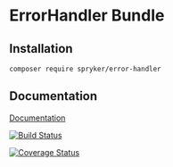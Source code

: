 # ErrorHandler Bundle

## Installation

```
composer require spryker/error-handler
```

## Documentation

[Documentation](http://spryker.github.io)

[![Build Status](https://travis-ci.org/spryker/ErrorHandler.svg)](https://travis-ci.org/spryker/ErrorHandler)

[![Coverage Status](https://coveralls.io/repos/github/spryker/ErrorHandler/badge.svg)](https://coveralls.io/github/spryker/ErrorHandler)
